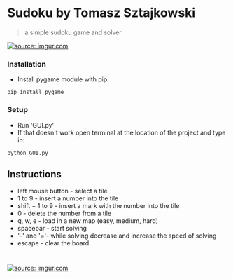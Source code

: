 # Sudoku by Tomasz Sztajkowski
> a simple sudoku game and solver

<a href="https://imgur.com/JP4TpR3"><img src="https://i.imgur.com/JP4TpR3.gif" title="source: imgur.com" /></a>

### Installation

- Install pygame module with pip
```shell
pip install pygame
```

### Setup

- Run 'GUI.py'
- If that doesn't work open terminal at the location of the project and type in:
```shell
python GUI.py
```

## Instructions
- left mouse button - select a tile
- 1 to 9 - insert a number into the tile
- shift + 1 to 9 - insert a mark with the number into the tile
- 0 - delete the number from a tile
- q, w, e - load in a new map (easy, medium, hard)
- spacebar - start solving
- '-' and '='- while solving decrease and increase the speed of solving
- escape - clear the board
#
<a href="https://imgur.com/Wgb2chb"><img src="https://i.imgur.com/Wgb2chb.png" title="source: imgur.com" /></a>
